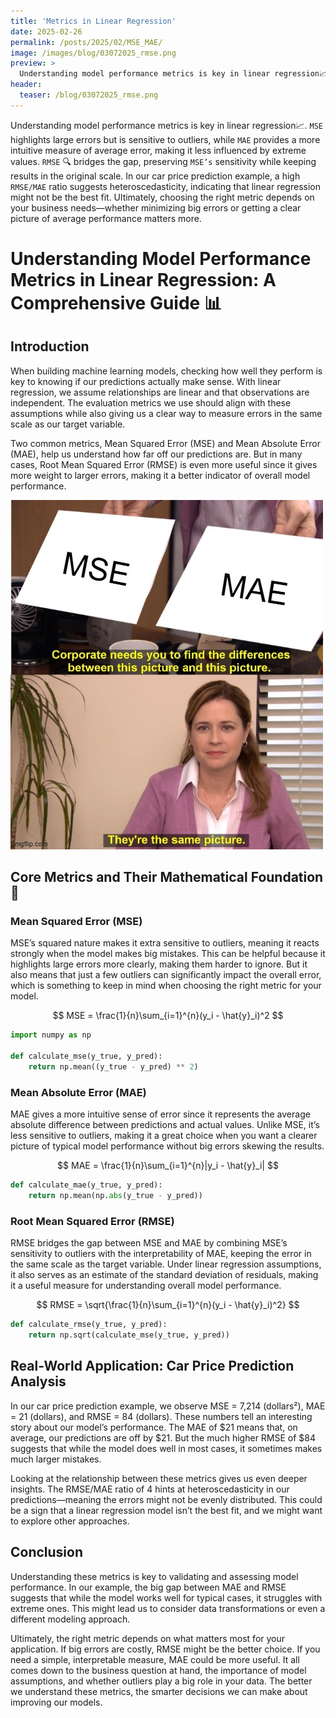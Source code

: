 ```yaml
---
title: 'Metrics in Linear Regression'
date: 2025-02-26
permalink: /posts/2025/02/MSE_MAE/
image: /images/blog/03072025_rmse.png
preview: >
  Understanding model performance metrics is key in linear regression📈. `MSE` highlights large errors but is sensitive to outliers, while `MAE` provides a more intuitive measure of average error, making it less influenced by extreme values. `RMSE` 🔍 bridges the gap, preserving `MSE’s` sensitivity while keeping results in the original scale. In our car price prediction example, a high `RMSE/MAE` ratio suggests heteroscedasticity, indicating that linear regression might not be the best fit. Ultimately, choosing the right metric depends on your business needs—whether minimizing big errors or getting a clear picture of average performance matters more.
header:
  teaser: /blog/03072025_rmse.png
---
```


Understanding model performance metrics is key in linear regression📈. `MSE` highlights large errors but is sensitive to outliers, while `MAE` provides a more intuitive measure of average error, making it less influenced by extreme values. `RMSE` 🔍 bridges the gap, preserving `MSE’s` sensitivity while keeping results in the original scale. In our car price prediction example, a high `RMSE/MAE` ratio suggests heteroscedasticity, indicating that linear regression might not be the best fit. Ultimately, choosing the right metric depends on your business needs—whether minimizing big errors or getting a clear picture of average performance matters more.

# Understanding Model Performance Metrics in Linear Regression: A Comprehensive Guide 📊

## Introduction
When building machine learning models, checking how well they perform is key to knowing if our predictions actually make sense. With linear regression, we assume relationships are linear and that observations are independent. The evaluation metrics we use should align with these assumptions while also giving us a clear way to measure errors in the same scale as our target variable.

Two common metrics, Mean Squared Error (MSE) and Mean Absolute Error (MAE), help us understand how far off our predictions are. But in many cases, Root Mean Squared Error (RMSE) is even more useful since it gives more weight to larger errors, making it a better indicator of overall model performance.

![My helpful screenshot](/images/9ljo6e.jpg)


## Core Metrics and Their Mathematical Foundation 🎯

### Mean Squared Error (MSE)
MSE’s squared nature makes it extra sensitive to outliers, meaning it reacts strongly when the model makes big mistakes. This can be helpful because it highlights large errors more clearly, making them harder to ignore. But it also means that just a few outliers can significantly impact the overall error, which is something to keep in mind when choosing the right metric for your model.

$$ MSE = \frac{1}{n}\sum_{i=1}^{n}(y_i - \hat{y}_i)^2 $$

```python
import numpy as np

def calculate_mse(y_true, y_pred):
    return np.mean((y_true - y_pred) ** 2)
```

### Mean Absolute Error (MAE)
MAE gives a more intuitive sense of error since it represents the average absolute difference between predictions and actual values. Unlike MSE, it’s less sensitive to outliers, making it a great choice when you want a clearer picture of typical model performance without big errors skewing the results.

$$ MAE = \frac{1}{n}\sum_{i=1}^{n}|y_i - \hat{y}_i| $$

```python
def calculate_mae(y_true, y_pred):
    return np.mean(np.abs(y_true - y_pred))
```

### Root Mean Squared Error (RMSE)
RMSE bridges the gap between MSE and MAE by combining MSE’s sensitivity to outliers with the interpretability of MAE, keeping the error in the same scale as the target variable. Under linear regression assumptions, it also serves as an estimate of the standard deviation of residuals, making it a useful measure for understanding overall model performance.

$$ RMSE = \sqrt{\frac{1}{n}\sum_{i=1}^{n}(y_i - \hat{y}_i)^2} $$

```python
def calculate_rmse(y_true, y_pred):
    return np.sqrt(calculate_mse(y_true, y_pred))
```

## Real-World Application: Car Price Prediction Analysis
In our car price prediction example, we observe MSE = 7,214 (dollars²), MAE = 21 (dollars), and RMSE = 84 (dollars).  These numbers tell an interesting story about our model’s performance. The MAE of $21 means that, on average, our predictions are off by $21. But the much higher RMSE of $84 suggests that while the model does well in most cases, it sometimes makes much larger mistakes.

Looking at the relationship between these metrics gives us even deeper insights. The RMSE/MAE ratio of 4 hints at heteroscedasticity in our predictions—meaning the errors might not be evenly distributed. This could be a sign that a linear regression model isn’t the best fit, and we might want to explore other approaches.


## Conclusion
Understanding these metrics is key to validating and assessing model performance. In our example, the big gap between MAE and RMSE suggests that while the model works well for typical cases, it struggles with extreme ones. This might lead us to consider data transformations or even a different modeling approach.

Ultimately, the right metric depends on what matters most for your application. If big errors are costly, RMSE might be the better choice. If you need a simple, interpretable measure, MAE could be more useful. It all comes down to the business question at hand, the importance of model assumptions, and whether outliers play a big role in your data. The better we understand these metrics, the smarter decisions we can make about improving our models.